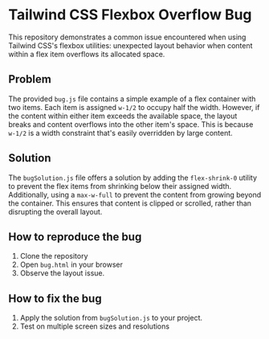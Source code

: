 # Tailwind CSS Flexbox Overflow Bug

This repository demonstrates a common issue encountered when using Tailwind CSS's flexbox utilities: unexpected layout behavior when content within a flex item overflows its allocated space.

## Problem
The provided `bug.js` file contains a simple example of a flex container with two items. Each item is assigned `w-1/2` to occupy half the width.  However, if the content within either item exceeds the available space, the layout breaks and content overflows into the other item's space. This is because `w-1/2` is a width constraint that's easily overridden by large content.

## Solution
The `bugSolution.js` file offers a solution by adding the `flex-shrink-0` utility to prevent the flex items from shrinking below their assigned width. Additionally, using a `max-w-full` to prevent the content from growing beyond the container. This ensures that content is clipped or scrolled, rather than disrupting the overall layout.

## How to reproduce the bug
1. Clone the repository
2. Open `bug.html` in your browser
3. Observe the layout issue.

## How to fix the bug
1. Apply the solution from `bugSolution.js` to your project. 
2. Test on multiple screen sizes and resolutions